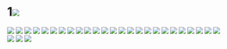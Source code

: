 # 1![](../img/16/00000001.jpg)
![](../img/16/00000002.jpg)
![](../img/16/00000003.jpg)
![](../img/16/00000004.jpg)
![](../img/16/00000005.jpg)
![](../img/16/00000006.jpg)
![](../img/16/00000007.jpg)
![](../img/16/00000008.jpg)
![](../img/16/00000009.jpg)
![](../img/16/00000010.jpg)
![](../img/16/00000011.jpg)
![](../img/16/00000012.jpg)
![](../img/16/00000013.jpg)
![](../img/16/00000014.jpg)
![](../img/16/00000015.jpg)
![](../img/16/00000016.jpg)
![](../img/16/00000017.jpg)
![](../img/16/00000018.jpg)
![](../img/16/00000019.jpg)
![](../img/16/00000020.jpg)
![](../img/16/00000021.jpg)
![](../img/16/00000022.jpg)
![](../img/16/00000023.jpg)
![](../img/16/00000024.jpg)
![](../img/16/00000025.jpg)
![](../img/16/00000026.jpg)
![](../img/16/00000027.jpg)
![](../img/16/00000028.jpg)
![](../img/16/00000029.jpg)
